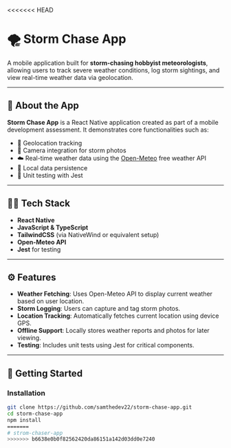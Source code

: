<<<<<<< HEAD
# 🌪️ Storm Chase App

A mobile application built for **storm-chasing hobbyist meteorologists**, allowing users to track severe weather conditions, log storm sightings, and view real-time weather data via geolocation.

---

## 📱 About the App

**Storm Chase App** is a React Native application created as part of a mobile development assessment. It demonstrates core functionalities such as:

- 📍 Geolocation tracking
- 📸 Camera integration for storm photos
- ☁️ Real-time weather data using the [Open-Meteo](https://open-meteo.com/) free weather API
- 💾 Local data persistence
- 🧪 Unit testing with Jest

---

## 🧑‍💻 Tech Stack

- **React Native**
- **JavaScript & TypeScript**
- **TailwindCSS** (via NativeWind or equivalent setup)
- **Open-Meteo API**
- **Jest** for testing

---

## ⚙️ Features

- **Weather Fetching**: Uses Open-Meteo API to display current weather based on user location.
- **Storm Logging**: Users can capture and tag storm photos.
- **Location Tracking**: Automatically fetches current location using device GPS.
- **Offline Support**: Locally stores weather reports and photos for later viewing.
- **Testing**: Includes unit tests using Jest for critical components.

---

## 🚀 Getting Started

### Installation

```bash
git clone https://github.com/samthedev22/storm-chase-app.git
cd storm-chase-app
npm install
=======
# strom-chaser-app
>>>>>>> b6638e0b0f82562420da86151a142d03dd0e7240
